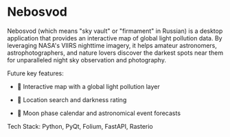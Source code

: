 # Nebosvod
Nebosvod (which means "sky vault" or "firmament" in Russian) is a desktop application that provides an interactive map of global light pollution data. By leveraging NASA's VIIRS nighttime imagery, it helps amateur astronomers, astrophotographers, and nature lovers discover the darkest spots near them for unparalleled night sky observation and photography.

Future key features:

- 🌌 Interactive map with a global light pollution layer

- 📍 Location search and darkness rating

- 🌙 Moon phase calendar and astronomical event forecasts


Tech Stack: Python, PyQt, Folium, FastAPI, Rasterio

